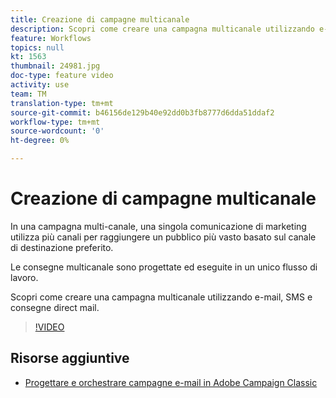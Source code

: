 ```yaml
---
title: Creazione di campagne multicanale
description: Scopri come creare una campagna multicanale utilizzando e-mail, SMS e consegne direct mail.
feature: Workflows
topics: null
kt: 1563
thumbnail: 24981.jpg
doc-type: feature video
activity: use
team: TM
translation-type: tm+mt
source-git-commit: b46156de129b40e92dd0b3fb8777d6dda51ddaf2
workflow-type: tm+mt
source-wordcount: '0'
ht-degree: 0%

---
```



# Creazione di campagne multicanale

In una campagna multi-canale, una singola comunicazione di marketing utilizza più canali per raggiungere un pubblico più vasto basato sul canale di destinazione preferito.

Le consegne multicanale sono progettate ed eseguite in un unico flusso di lavoro.

Scopri come creare una campagna multicanale utilizzando e-mail, SMS e consegne direct mail.

>[!VIDEO](https://video.tv.adobe.com/v/24981?quality=12)

## Risorse aggiuntive

* [Progettare e orchestrare campagne e-mail in Adobe Campaign Classic](https://helpx.adobe.com/campaign/classic/how-to/design-orchestrate-email-campaigns-in-campaign-classic.html)

